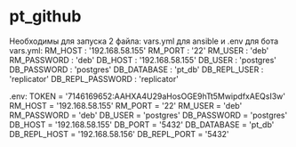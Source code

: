 # pt_github
Необходимы для запуска 2 файла: vars.yml для ansible и .env для бота
vars.yml:
RM_HOST : '192.168.58.155'
RM_PORT : '22'
RM_USER : 'deb'
RM_PASSWORD : 'deb'
DB_HOST : '192.168.58.155'
DB_USER : 'postgres'
DB_PASSWORD : 'postgres'
DB_DATABASE : 'pt_db'
DB_REPL_USER : 'replicator'
DB_REPL_PASSWORD : 'replicator'

.env:
TOKEN = '7146169652:AAHXA4U29aHosOGE9hTt5MwipdfxAEQsI3w'
RM_HOST = '192.168.58.155'
RM_PORT = '22'
RM_USER = 'deb'
RM_PASSWORD = 'deb'
DB_USER = 'postgres'
DB_PASSWORD = 'postgres'
DB_HOST = '192.168.58.155'
DB_PORT = '5432'
DB_DATABASE = 'pt_db'
DB_REPL_HOST = '192.168.58.156'
DB_REPL_PORT = '5432'
